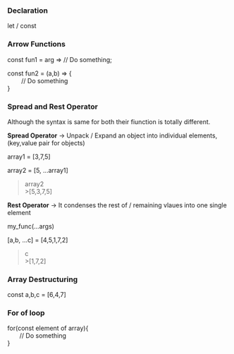 ### Declaration 

let / const

### Arrow Functions

const fun1 = arg => // Do something;

const fun2 = (a,b) => { </br>
 &nbsp;&nbsp;&nbsp; &nbsp;&nbsp;&nbsp;  // Do something  </br>
}

### Spread and Rest Operator

Although the syntax is same for both their fiunction is totally different.

**Spread Operator** -> Unpack / Expand an object into individual elements, (key,value pair for objects)

array1 = [3,7,5]

array2 = [5, ...array1]
>array2 </br>
\>[5,3,7,5]

**Rest Operator** -> It condenses the rest of / remaining vlaues into one single element

my_func(...args)

[a,b, ...c] = [4,5,1,7,2]
>c </br>
\>[1,7,2]

### Array Destructuring

const a,b,c = [6,4,7]

### For of loop

for(const element of array){ </br>
 &nbsp;&nbsp;&nbsp;&nbsp;&nbsp;&nbsp;   // Do something  </br>
}

